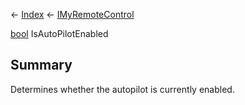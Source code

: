 ← [Index](Api-Index) ← [IMyRemoteControl](Sandbox.ModAPI.Ingame.IMyRemoteControl)

[bool](System.Boolean) IsAutoPilotEnabled

## Summary

Determines whether the autopilot is currently enabled.

